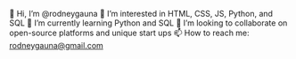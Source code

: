 👋 Hi, I’m @rodneygauna
👀 I’m interested in HTML, CSS, JS, Python, and SQL
🌱 I’m currently learning Python and SQL
💞️ I’m looking to collaborate on open-source platforms and unique start ups
📫 How to reach me: rodneygauna@gmail.com

<!---
rodneygauna/rodneygauna is a ✨ special ✨ repository because its `README.md` (this file) appears on your GitHub profile.
You can click the Preview link to take a look at your changes.
--->
